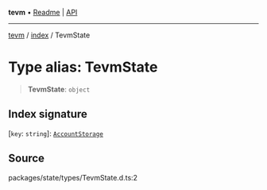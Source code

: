 **tevm** • [Readme](../../README.md) \| [API](../../modules.md)

***

[tevm](../../README.md) / [index](../README.md) / TevmState

# Type alias: TevmState

> **TevmState**: `object`

## Index signature

 \[`key`: `string`\]: [`AccountStorage`](../../state/interfaces/AccountStorage.md)

## Source

packages/state/types/TevmState.d.ts:2
